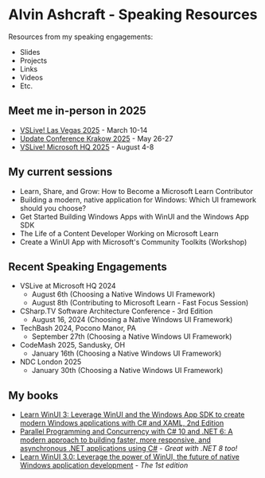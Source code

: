 # Alvin Ashcraft - Speaking Resources

Resources from my speaking engagements:

- Slides
- Projects
- Links
- Videos
- Etc.

## Meet me in-person in 2025

- [VSLive! Las Vegas 2025](https://vslive.com/events/las-vegas-2025/home.aspx) - March 10-14
- [Update Conference Krakow 2025](https://krakow.updateconference.net/) - May 26-27
- [VSLive! Microsoft HQ 2025](https://vslive.com/events/microsofthq-2025/home.aspx) - August 4-8

## My current sessions

- Learn, Share, and Grow: How to Become a Microsoft Learn Contributor
- Building a modern, native application for Windows: Which UI framework should you choose?
- Get Started Building Windows Apps with WinUI and the Windows App SDK
- The Life of a Content Developer Working on Microsoft Learn
- Create a WinUI App with Microsoft's Community Toolkits (Workshop)

## Recent Speaking Engagements

- VSLive at Microsoft HQ 2024
  - August 6th (Choosing a Native Windows UI Framework)
  - August 8th (Contributing to Microsoft Learn - Fast Focus Session)
- CSharp.TV Software Architecture Conference - 3rd Edition
  - August 16, 2024 (Choosing a Native Windows UI Framework)
- TechBash 2024, Pocono Manor, PA
  - September 27th (Choosing a Native Windows UI Framework)
- CodeMash 2025, Sandusky, OH
  - January 16th (Choosing a Native Windows UI Framework)
- NDC London 2025
  - January 30th (Choosing a Native Windows UI Framework)

## My books

- [Learn WinUI 3: Leverage WinUI and the Windows App SDK to create modern Windows applications with C# and XAML, 2nd Edition](https://www.amazon.com/Learn-WinUI-Leverage-Windows-applications/dp/1805120069/)
- [Parallel Programming and Concurrency with C# 10 and .NET 6: A modern approach to building faster, more responsive, and asynchronous .NET applications using C#](https://www.amazon.com/Parallel-Programming-Concurrency-NET-asynchronous/dp/1803243678/) - *Great with .NET 8 too!*
- [Learn WinUI 3.0: Leverage the power of WinUI, the future of native Windows application development](https://www.amazon.com/Learn-WinUI-3-0-application-development/dp/1800208669/) - *The 1st edition*
